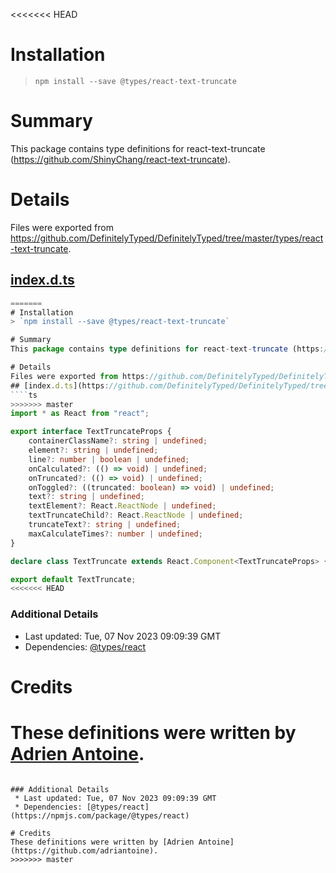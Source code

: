 <<<<<<< HEAD
# Installation
> `npm install --save @types/react-text-truncate`

# Summary
This package contains type definitions for react-text-truncate (https://github.com/ShinyChang/react-text-truncate).

# Details
Files were exported from https://github.com/DefinitelyTyped/DefinitelyTyped/tree/master/types/react-text-truncate.
## [index.d.ts](https://github.com/DefinitelyTyped/DefinitelyTyped/tree/master/types/react-text-truncate/index.d.ts)
````ts
=======
# Installation
> `npm install --save @types/react-text-truncate`

# Summary
This package contains type definitions for react-text-truncate (https://github.com/ShinyChang/react-text-truncate).

# Details
Files were exported from https://github.com/DefinitelyTyped/DefinitelyTyped/tree/master/types/react-text-truncate.
## [index.d.ts](https://github.com/DefinitelyTyped/DefinitelyTyped/tree/master/types/react-text-truncate/index.d.ts)
````ts
>>>>>>> master
import * as React from "react";

export interface TextTruncateProps {
    containerClassName?: string | undefined;
    element?: string | undefined;
    line?: number | boolean | undefined;
    onCalculated?: (() => void) | undefined;
    onTruncated?: (() => void) | undefined;
    onToggled?: ((truncated: boolean) => void) | undefined;
    text?: string | undefined;
    textElement?: React.ReactNode | undefined;
    textTruncateChild?: React.ReactNode | undefined;
    truncateText?: string | undefined;
    maxCalculateTimes?: number | undefined;
}

declare class TextTruncate extends React.Component<TextTruncateProps> {}

export default TextTruncate;
<<<<<<< HEAD

````

### Additional Details
 * Last updated: Tue, 07 Nov 2023 09:09:39 GMT
 * Dependencies: [@types/react](https://npmjs.com/package/@types/react)

# Credits
These definitions were written by [Adrien Antoine](https://github.com/adriantoine).
=======

````

### Additional Details
 * Last updated: Tue, 07 Nov 2023 09:09:39 GMT
 * Dependencies: [@types/react](https://npmjs.com/package/@types/react)

# Credits
These definitions were written by [Adrien Antoine](https://github.com/adriantoine).
>>>>>>> master
